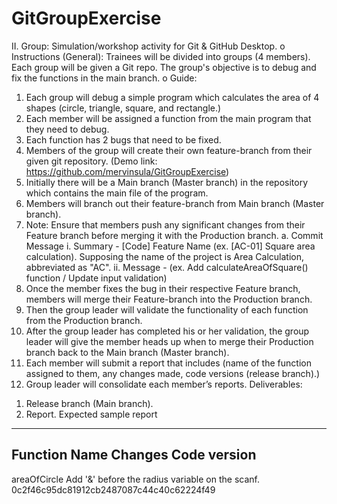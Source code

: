 # GitGroupExercise
II.	Group: Simulation/workshop activity for Git & GitHub Desktop.
o	Instructions (General): Trainees will be divided into groups (4 members). Each group will be given a Git repo. The group's objective is to debug and fix the functions in the main branch.
o	Guide:
1.	Each group will debug a simple program which calculates the area of 4 shapes (circle, triangle, square, and rectangle.) 
2.	Each member will be assigned a function from the main program that they need to debug.
3.	Each function has 2 bugs that need to be fixed.
4.	Members of the group will create their own feature-branch from their given git repository. (Demo link: https://github.com/mervinsula/GitGroupExercise)
5.	Initially there will be a Main branch (Master branch) in the repository which contains the main file of the program.
6.	Members will branch out their feature-branch from Main branch (Master branch).
7.	Note: Ensure that members push any significant changes from their Feature branch before merging it with the Production branch.
a.	Commit Message
i.	Summary - [Code] Feature Name (ex. [AC-01] Square area calculation). Supposing the name of the project is Area Calculation, abbreviated as "AC".
ii.	Message - <detailed description of changes made for the version> (ex. Add calculateAreaOfSquare() function / Update input validation)
8.	Once the member fixes the bug in their respective Feature branch, members will merge their Feature-branch into the Production branch. 
9.	Then the group leader will validate the functionality of each function from the Production branch.
10.	After the group leader has completed his or her validation, the group leader will give the member heads up when to merge their Production branch back to the Main branch (Master branch).
11.	Each member will submit a report that includes (name of the function assigned to them, any changes made, code versions (release branch).)
12.	Group leader will consolidate each member’s reports.
Deliverables:
1)	Release branch (Main branch).
2)	Report.
Expected sample report
------------------------------------------------------------------------------------------------------------------------------
Function Name	      Changes	Code                                            version
------------------------------------------------------------------------------------------------------------------------------
areaOfCircle	      Add '&' before the radius variable on the scanf.	      0c2f46c95dc81912cb2487087c44c40c62224f49
